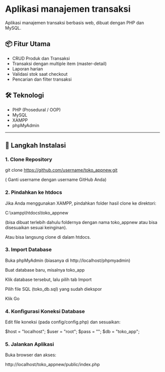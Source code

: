 # Aplikasi manajemen transaksi

Aplikasi manajemen transaksi berbasis web, dibuat dengan PHP dan MySQL.

## 📦 Fitur Utama

- CRUD Produk dan Transaksi
- Transaksi dengan multiple item (master-detail)
- Laporan harian
- Validasi stok saat checkout
- Pencarian dan filter transaksi

## 🛠️ Teknologi

- PHP (Prosedural / OOP)
- MySQL
- XAMPP
- phpMyAdmin

---

## 🚀 Langkah Instalasi

### 1. Clone Repository

git clone https://github.com/username/toko_appnew.git

( Ganti username dengan username GitHub Anda)


### 2. Pindahkan ke htdocs

Jika Anda menggunakan XAMPP, pindahkan folder hasil clone ke direktori:

C:\xampp\htdocs\toko_appnew

(bisa dibuat terlebih dahulu foldernya dengan nama toko_appnew atau bisa disesuaikan sesuai keinginan).

Atau bisa langsung clone di dalam htdocs.


### 3. Import Database

Buka phpMyAdmin (biasanya di http://localhost/phpmyadmin)

Buat database baru, misalnya toko_app

Klik database tersebut, lalu pilih tab Import

Pilih file SQL (toko_db.sql) yang sudah diekspor

Klik Go


### 4. Konfigurasi Koneksi Database

Edit file koneksi (pada config/config.php) dan sesuaikan:

$host = "localhost";
$user = "root";
$pass = "";
$db   = "toko_app";

### 5. Jalankan Aplikasi

Buka browser dan akses:

http://localhost/toko_appnew/public/index.php